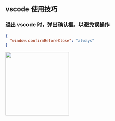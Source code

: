 ## vscode 使用技巧

### 退出 vscode 时，弹出确认框。以避免误操作

```json
{
  "window.confirmBeforeClose": "always"
}
```

<img src="https://img11.360buyimg.com/imagetools/jfs/t1/246803/23/25050/30160/673ee145F6d2e6560/9ce454d59247daa2.png" width="200" />